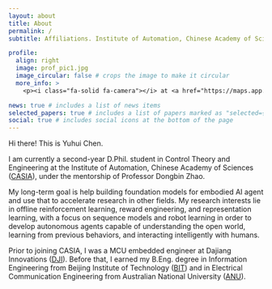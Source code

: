 ```yaml
---
layout: about
title: About
permalink: /
subtitle: Affiliations. Institute of Automation, Chinese Academy of Sciences

profile:
  align: right
  image: prof_pic1.jpg
  image_circular: false # crops the image to make it circular
  more_info: >
    <p><i class="fa-solid fa-camera"></i> at <a href="https://maps.app.goo.gl/iXr15xAcV5ATRTZi9">Wall Street, New York</a> in 2024.</p>

news: true # includes a list of news items
selected_papers: true # includes a list of papers marked as "selected={true}"
social: true # includes social icons at the bottom of the page
---
```


Hi there! This is Yuhui Chen.

I am currently a second-year D.Phil. student in Control Theory and Engineering at the Institute of Automation, Chinese Academy of Sciences ([CASIA](https://www.ia.cas.cn/)), under the mentorship of Professor Dongbin Zhao.

My long-term goal is help building foundation models for embodied AI agent and use that to accelerate research in other fields. My research interests lie in offline reinforcement learning, reward engineering, and representation learning, with a focus on sequence models and robot learning in order to develop autonomous agents capable of understanding the open world, learning from previous behaviors, and interacting intelligently with humans.

Prior to joining CASIA, I was a MCU embedded engineer at Dajiang Innovations ([DJI](https://www.dji.com/)). Before that, I earned my B.Eng. degree in Information Engineering from Beijing Institute of Technology ([BIT](https://www.bit.edu.cn/)) and in Electrical Communication Engineering from Australian National University ([ANU](https://www.anu.edu.au/)).
